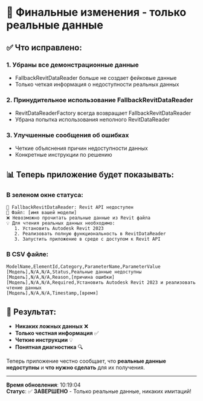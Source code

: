 # 🎯 Финальные изменения - только реальные данные

## ✅ Что исправлено:

### 1. **Убраны все демонстрационные данные**
- FallbackRevitDataReader больше не создает фейковые данные
- Только четкая информация о недоступности реальных данных

### 2. **Принудительное использование FallbackRevitDataReader**
- RevitDataReaderFactory всегда возвращает FallbackRevitDataReader
- Убрана попытка использования неполного RevitDataReader

### 3. **Улучшенные сообщения об ошибках**
- Четкие объяснения причин недоступности данных
- Конкретные инструкции по решению

## 📊 Теперь приложение будет показывать:

### В зеленом окне статуса:
```
🔄 FallbackRevitDataReader: Revit API недоступен
📁 Файл: [имя вашей модели]
❌ Невозможно прочитать реальные данные из Revit файла
💡 Для чтения реальных данных необходимо:
   1. Установить Autodesk Revit 2023
   2. Реализовать полную функциональность в RevitDataReader
   3. Запустить приложение в среде с доступом к Revit API
```

### В CSV файле:
```
ModelName,ElementId,Category,ParameterName,ParameterValue
[Модель],N/A,N/A,Status,Реальные данные недоступны
[Модель],N/A,N/A,Reason,[причина ошибки]
[Модель],N/A,N/A,Required,Установить Autodesk Revit 2023 и реализовать чтение данных
[Модель],N/A,N/A,Timestamp,[время]
```

## 🎯 Результат:

- **Никаких ложных данных** ❌
- **Только честная информация** ✅
- **Четкие инструкции** 💡
- **Понятная диагностика** 🔍

Теперь приложение честно сообщает, что **реальные данные недоступны** и **что нужно сделать** для их получения.

---
**Время обновления**: 10:19:04  
**Статус**: ✅ **ЗАВЕРШЕНО** - Только реальные данные, никаких имитаций!



